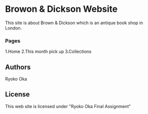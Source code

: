 # Browon & Dickson Website

This site is about Brown & Dickson which is an antique book shop in London.

### Pages
1.Home
2.This month pick up
3.Collections



## Authors
Ryoko Oka

## License
This web site is licensed under "Ryoko Oka Final Assignment"